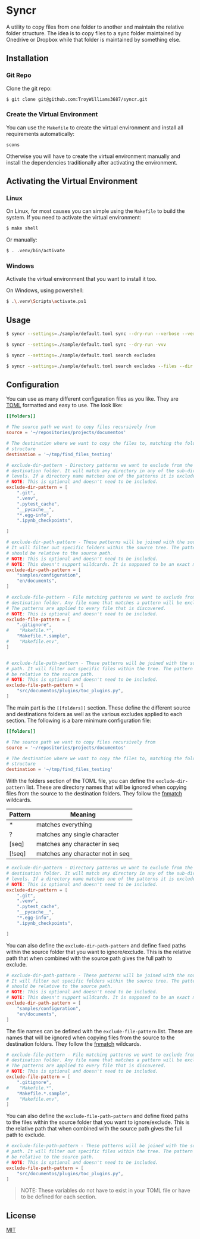 # Syncr

A utility to copy files from one folder to another and maintain the relative folder structure. The idea is to copy files to a sync folder maintained by Onedrive or Dropbox while that folder is maintained by something else. 

## Installation

### Git Repo

Clone the git repo:

```bash
$ git clone git@github.com:TroyWilliams3687/syncr.git
```

### Create the Virtual Environment

You can use the `Makefile` to create the virtual environment and install all requirements automatically:

```bash
scons
```

Otherwise you will have to create the virtual environment manually and install the dependencies traditionally after activating the environment.

## Activating the Virtual Environment

### Linux

On Linux, for most causes you can simple using the `Makefile` to build the system. If you need to activate the virtual environment:

```bash
$ make shell
```

Or manually:


```bash
$ . .venv/bin/activate
```

### Windows

Activate the virtual environment that you want to install it too.

On Windows, using powershell:

```bash
$ .\.venv\Scripts\activate.ps1
```

## Usage


```bash
$ syncr --settings=./sample/default.toml sync --dry-run --verbose --verbose --verbose
```

```bash
$ syncr --settings=./sample/default.toml sync --dry-run -vvv
```

```bash
$ syncr --settings=./sample/default.toml search excludes
```

```bash
$ syncr --settings=./sample/default.toml search excludes --files --dir
```

## Configuration

You can use as many different configuration files as you like. They are [TOML](https://toml.io/en/) formatted and easy to use. The look like:


```toml
[[folders]]

# The source path we want to copy files recursively from
source = '~/repositories/projects/documentos'

# The destination where we want to copy the files to, matching the folder
# structure
destination = '~/tmp/find_files_testing'

# exclude-dir-pattern - Directory patterns we want to exclude from the
# destination folder. It will match any directory in any of the sub-directory
# levels. If a directory name matches one of the patterns it is excluded.
# NOTE: This is optional and doesn't need to be included.
exclude-dir-pattern = [
    ".git",
    ".venv",
    ".pytest_cache",
    "__pycache__",
    "*.egg-info",
    ".ipynb_checkpoints",

]

# exclude-dir-path-pattern - These patterns will be joined with the source path.
# It will filter out specific folders within the source tree. The pattern
# should be relative to the source path.
# NOTE: This is optional and doesn't need to be included.
# NOTE: This doesn't support wildcards. It is supposed to be an exact match filter
exclude-dir-path-pattern = [
    "samples/configuration",
    "en/documents",
]

# exclude-file-pattern - File matching patterns we want to exclude from the
# destination folder. Any file name that matches a pattern will be excluded.
# The patterns are applied to every file that is discovered.
# NOTE: This is optional and doesn't need to be included.
exclude-file-pattern = [
    ".gitignore",
#    "Makefile.*",
    "Makefile.*.sample",
#    "Makefile.env",
]


# exclude-file-path-pattern - These patterns will be joined with the source
# path. It will filter out specific files within the tree. The pattern should
# be relative to the source path.
# NOTE: This is optional and doesn't need to be included.
exclude-file-path-pattern = [
    "src/documentos/plugins/toc_plugins.py",
]
```

The main part is the `[[folders]]` section. These define the different source and destinations folders as well as the various excludes applied to each section. The following is a bare minimum configuration file:

```toml
[[folders]]

# The source path we want to copy files recursively from
source = '~/repositories/projects/documentos'

# The destination where we want to copy the files to, matching the folder
# structure
destination = '~/tmp/find_files_testing'
```

With the folders section of the TOML file, you can define the `exclude-dir-pattern` list. These are directory names that will be ignored when copying files from the source to the destination folders. They follow the [fnmatch](https://docs.python.org/3/library/fnmatch.html) wildcards.

| Pattern | Meaning                          |
|---------|----------------------------------|
| *       | matches everything               |
| ?       | matches any single character     |
| [seq]   | matches any character in seq     |
| [!seq]  | matches any character not in seq |


```toml
# exclude-dir-pattern - Directory patterns we want to exclude from the
# destination folder. It will match any directory in any of the sub-directory
# levels. If a directory name matches one of the patterns it is excluded.
# NOTE: This is optional and doesn't need to be included.
exclude-dir-pattern = [
    ".git",
    ".venv",
    ".pytest_cache",
    "__pycache__",
    "*.egg-info",
    ".ipynb_checkpoints",

]
```

You can also define the `exclude-dir-path-pattern` and define fixed paths within the source folder that you want to ignore/exclude. This is the relative path that when combined with the source path gives the full path to exclude.


```toml
# exclude-dir-path-pattern - These patterns will be joined with the source path.
# It will filter out specific folders within the source tree. The pattern
# should be relative to the source path.
# NOTE: This is optional and doesn't need to be included.
# NOTE: This doesn't support wildcards. It is supposed to be an exact match filter
exclude-dir-path-pattern = [
    "samples/configuration",
    "en/documents",
]
```

The file names can be defined with the `exclude-file-pattern` list. These are names that will be ignored when copying files from the source to the destination folders. They follow the [fnmatch](https://docs.python.org/3/library/fnmatch.html) wildcards.

```toml
# exclude-file-pattern - File matching patterns we want to exclude from the
# destination folder. Any file name that matches a pattern will be excluded.
# The patterns are applied to every file that is discovered.
# NOTE: This is optional and doesn't need to be included.
exclude-file-pattern = [
    ".gitignore",
#    "Makefile.*",
    "Makefile.*.sample",
#    "Makefile.env",
]

```

You can also define the `exclude-file-path-pattern` and define fixed paths to the files within the source folder that you want to ignore/exclude. This is the relative path that when combined with the source path gives the full path to exclude.

```toml
# exclude-file-path-pattern - These patterns will be joined with the source
# path. It will filter out specific files within the tree. The pattern should
# be relative to the source path.
# NOTE: This is optional and doesn't need to be included.
exclude-file-path-pattern = [
    "src/documentos/plugins/toc_plugins.py",
]
```

>NOTE: These variables do not have to exist in your TOML file or have to be defined for each section.

## License

[MIT](https://choosealicense.com/licenses/mit/)

